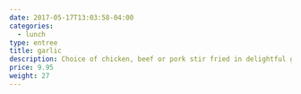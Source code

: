 ```yaml
---
date: 2017-05-17T13:03:58-04:00
categories:
  - lunch
type: entree
title: garlic
description: Choice of chicken, beef or pork stir fried in delightful garlic and ground pepper sauce.
price: 9.95
weight: 27
---
```

